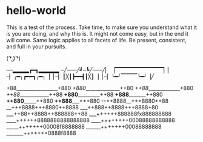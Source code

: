 # hello-world
This is a test of the process.
Take time, to make sure you understand what it is you are doing, and why this is.
It might not come easy, but in the end it will come.
Same logic applies to all facets of life. Be present, consistent, and full in your pursuits.

( ͡❛ ͜ʖ ͡❛)

┈┈▂▂▂▂┏━┓▂▂▂▂▂
┈╱┈┈┈╱┛┈┗╱┈┈┈╱▏
▕▔▔▔▔▔▔▔▔▔▔▔▔▏▏
┈▏╭━╮┏━━┓╭━╮▕▕
┈▏┃╳┃┣━━┫┃╳┃▕▕
┈▏╰━╯▔▔▔▔╰━╯▕╱

+88_________________+880
_+880_______________++80
_++88______________+880
_++88_____________++88
__+880___________++88
__+888_________++880
__++880_______++880
__++888_____+++880
--++8888__+++8880++88
__+++8888+++8880++8888
___++888++8888+++8888+80
___++88++8888++888888++88
___++++++888888fx888888888
____++++++8888888888888888
____++++++++00088888888888
_____+++++++00008f8888888
______+++++++00088888888
_______+++++++0888f8888
